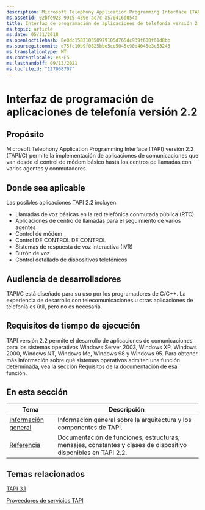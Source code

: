 ```yaml
---
description: Microsoft Telephony Application Programming Interface (TAPI) versión 2.2 (TAPI/C) permite la implementación de aplicaciones de comunicaciones que van desde el control de módem básico hasta los centros de llamadas con varios agentes y conmutadores.
ms.assetid: 02bfe923-9915-439e-ac7c-a570416d054a
title: Interfaz de programación de aplicaciones de telefonía versión 2.2
ms.topic: article
ms.date: 05/31/2018
ms.openlocfilehash: 8e0dc158210350979105d765dc939f600f61d8bb
ms.sourcegitcommit: d75fc10b9f0825bbe5ce5045c90d4045e3c53243
ms.translationtype: MT
ms.contentlocale: es-ES
ms.lasthandoff: 09/13/2021
ms.locfileid: "127068707"
---
```

# <a name="telephony-application-programming-interface-version-22"></a>Interfaz de programación de aplicaciones de telefonía versión 2.2

## <a name="purpose"></a>Propósito

Microsoft Telephony Application Programming Interface (TAPI) versión 2.2 (TAPI/C) permite la implementación de aplicaciones de comunicaciones que van desde el control de módem básico hasta los centros de llamadas con varios agentes y conmutadores.

## <a name="where-applicable"></a>Donde sea aplicable

Las posibles aplicaciones TAPI 2.2 incluyen:

-   Llamadas de voz básicas en la red telefónica conmutada pública (RTC)
-   Aplicaciones de centro de llamadas para el seguimiento de varios agentes
-   Control de módem
-   Control DE CONTROL DE CONTROL
-   Sistemas de respuesta de voz interactiva (IVR)
-   Buzón de voz
-   Control detallado de dispositivos telefónicos

## <a name="developer-audience"></a>Audiencia de desarrolladores

TAPI/C está diseñado para su uso por los programadores de C/C++. La experiencia de desarrollo con telecomunicaciones u otras aplicaciones de telefonía es útil, pero no es necesaria.

## <a name="run-time-requirements"></a>Requisitos de tiempo de ejecución

TAPI versión 2.2 permite el desarrollo de aplicaciones de comunicaciones para los sistemas operativos Windows Server 2003, Windows XP, Windows 2000, Windows NT, Windows Me, Windows 98 y Windows 95. Para obtener más información sobre qué sistemas operativos admiten una función determinada, vea la sección Requisitos de la documentación de esa función.

## <a name="in-this-section"></a>En esta sección



| Tema                                          | Descripción                                                                                                       |
|------------------------------------------------|-------------------------------------------------------------------------------------------------------------------|
| [Información general](tapi-2-2-overview.md)<br/>   | Información general sobre la arquitectura y los componentes de TAPI.<br/>                                            |
| [Referencia](tapi-2-2-reference.md)<br/> | Documentación de funciones, estructuras, mensajes, constantes y clases de dispositivo disponibles en TAPI 2.2.<br/> |



 

## <a name="related-topics"></a>Temas relacionados

<dl> <dt>

[TAPI 3.1](./tapi-3-1-start-page.md)
</dt> <dt>

[Proveedores de servicios TAPI](./tapi-service-providers.md)
</dt> </dl>

 

